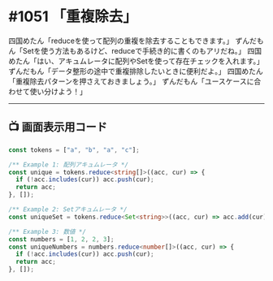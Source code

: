 # #1051 「重複除去」

四国めたん「reduceを使って配列の重複を除去することもできます。」
ずんだもん「Setを使う方法もあるけど、reduceで手続き的に書くのもアリだね。」
四国めたん「はい、アキュムレータに配列やSetを使って存在チェックを入れます。」
ずんだもん「データ整形の途中で重複排除したいときに便利だよ。」
四国めたん「重複除去パターンを押さえておきましょう。」
ずんだもん「ユースケースに合わせて使い分けよう！」

---

## 📺 画面表示用コード

```typescript
const tokens = ["a", "b", "a", "c"];

/** Example 1: 配列アキュムレータ */
const unique = tokens.reduce<string[]>((acc, cur) => {
  if (!acc.includes(cur)) acc.push(cur);
  return acc;
}, []);

/** Example 2: Setアキュムレータ */
const uniqueSet = tokens.reduce<Set<string>>((acc, cur) => acc.add(cur), new Set());

/** Example 3: 数値 */
const numbers = [1, 2, 2, 3];
const uniqueNumbers = numbers.reduce<number[]>((acc, cur) => {
  if (!acc.includes(cur)) acc.push(cur);
  return acc;
}, []);
```
